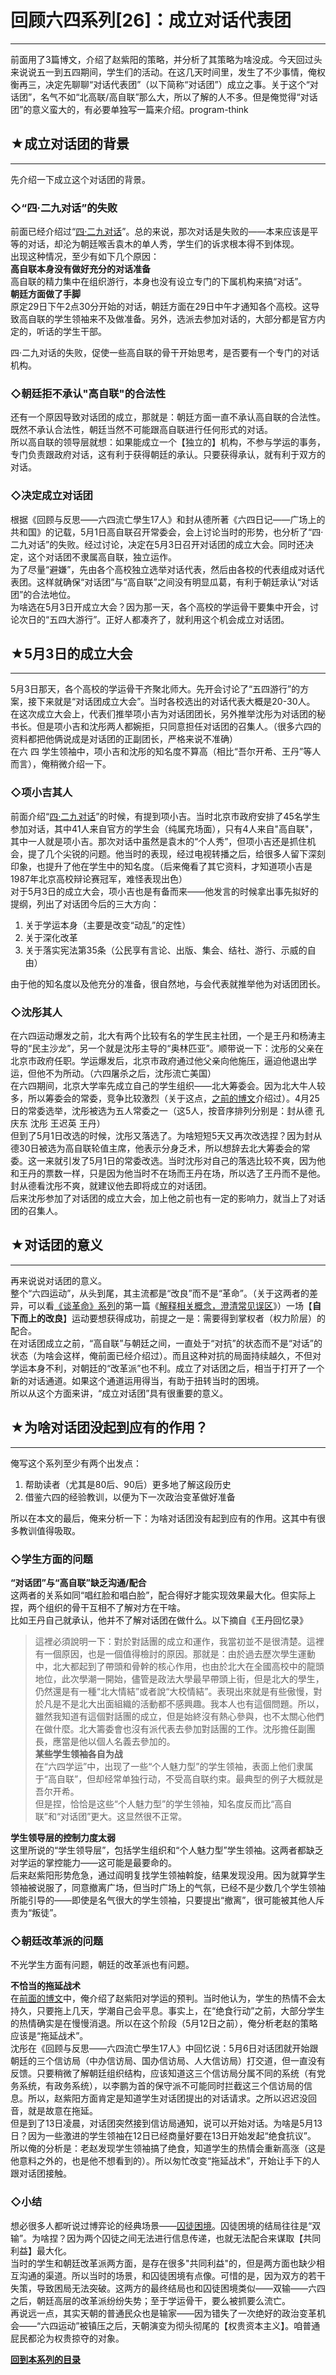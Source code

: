 # 回顾六四系列[26]：成立对话代表团 

-----

 前面用了3篇博文，介绍了赵紫阳的策略，并分析了其策略为啥没成。今天回过头来说说五一到五四期间，学生们的活动。在这几天时间里，发生了不少事情，俺权衡再三，决定先聊聊“对话代表团”（以下简称“对话团”）成立之事。关于这个“对话团”，名气不如“北高联/高自联”那么大，所以了解的人不多。但是俺觉得“对话团”的意义蛮大的，有必要单独写一篇来介绍。program-think  
   
   
 ## ★成立对话团的背景
---------

  
 先介绍一下成立这个对话团的背景。  
   
 ### ◇“四·二九对话”的失败

  
 前面已经介绍过“[四·二九对话](https://program-think.blogspot.com/2012/09/june-fourth-incident-20.html)”。总的来说，那次对话是失败的——本来应该是平等的对话，却沦为朝廷喉舌袁木的单人秀，学生们的诉求根本得不到体现。  
 出现这种情况，至少有如下几个原因：  
 **高自联本身没有做好充分的对话准备**  
 高自联的精力集中在组织游行，本身也没有设立专门的下属机构来搞“对话”。  
 **朝廷方面做了手脚**  
 原定29日下午2点30分开始的对话，朝廷方面在29日中午才通知各个高校。这导致高自联的学生领袖来不及做准备。另外，选派去参加对话的，大部分都是官方内定的，听话的学生干部。  
   
 四·二九对话的失败，促使一些高自联的骨干开始思考，是否要有一个专门的对话机构。  
   
 ### ◇朝廷拒不承认"高自联"的合法性

  
 还有一个原因导致对话团的成立，那就是：朝廷方面一直不承认高自联的合法性。既然不承认合法性，朝廷当然不可能跟高自联进行任何形式的对话。  
 所以高自联的领导层就想：如果能成立一个【独立的】机构，不参与学运的事务，专门负责跟政府对话，这有利于获得朝廷的承认。只要获得承认，就有利于双方的对话。  
   
 ### ◇决定成立对话团

  
 根据《回顾与反思——六四流亡學生17人》和封从德所著《六四日记——广场上的共和国》的记载，5月1日高自联召开常委会，会上讨论当时的形势，也分析了“四·二九对话”的失败。经过讨论，决定在5月3日召开对话团的成立大会。同时还决定，这个对话团不隶属高自联，独立运作。  
 为了尽量“避嫌”，先由各个高校独立选举对话代表，然后由各校的代表组成对话代表团。这样就确保“对话团”与“高自联”之间没有明显瓜葛，有利于朝廷承认“对话团”的合法地位。  
 为啥选在5月3日开成立大会？因为那一天，各个高校的学运骨干要集中开会，讨论次日的“五四大游行”。正好人都凑齐了，就利用这个机会成立对话团。  
   
   
 ## ★5月3日的成立大会
----------

  
 5月3日那天，各个高校的学运骨干齐聚北师大。先开会讨论了“五四游行”的方案，接下来就是“对话团成立大会”。当时各校选出的对话代表大概是20-30人。  
 在这次成立大会上，代表们推举项小吉为对话团团长，另外推举沈彤为对话团的秘书长。但是项小吉和沈彤两人都婉拒，只同意担任对话团的召集人。（很多六四的资料都把他俩说成是对话团的正副团长，严格来说不准确）  
 在六 四 学生领袖中，项小吉和沈彤的知名度不算高（相比“吾尔开希、王丹”等人而言），俺稍微介绍一下。  
   
 ### ◇项小吉其人

  
 前面介绍“[四·二九对话](https://program-think.blogspot.com/2012/09/june-fourth-incident-20.html)”的时候，有提到项小吉。当时北京市政府安排了45名学生参加对话，其中41人来自官方的学生会（纯属充场面），只有4人来自"高自联"，其中一人就是项小吉。那次对话中虽然是袁木的“个人秀”，但项小吉还是抓住机会，提了几个尖锐的问题。他当时的表现，经过电视转播之后，给很多人留下深刻印象，也提升了他在学生中的知名度。（后来俺看了其它资料，才知道项小吉是1987年北京高校辩论赛冠军，难怪表现出色）  
 对于5月3日的成立大会，项小吉也是有备而来——他发言的时候拿出事先拟好的提纲，列出了对话团今后的三大方向：  
 1. 关于学运本身（主要是改变“动乱”的定性）  
 2. 关于深化改革  
 3. 关于落实宪法第35条（公民享有言论、出版、集会、结社、游行、示威的自由）  
   
 由于他的知名度以及他充分的准备，很自然地，与会代表就推举他为对话团团长。  
   
 ### ◇沈彤其人

  
 在六四运动爆发之前，北大有两个比较有名的学生民主社团，一个是王丹和杨涛主导的“民主沙龙”，另一个就是沈彤主导的“奥林匹亚”。顺带说一下：沈彤的父亲在北京市政府任职。学运爆发后，北京市政府通过他父亲向他施压，逼迫他退出学运，但他不为所动。（六四屠杀之后，沈彤流亡美国）  
 在六四期间，北京大学率先成立自己的学生组织——北大筹委会。因为北大牛人较多，所以筹委会的常委，竞争比较激烈（关于这点，[之前的博文](https://program-think.blogspot.com/2012/07/june-fourth-incident-19.html)介绍过）。4月25日的常委选举，沈彤被选为五人常委之一（这5人，按音序排列分别是：封从德 孔庆东 沈彤 王迟英 王丹）  
 但到了5月1日改选的时候，沈彤又落选了。为啥短短5天又再次改选捏？因为封从德30日被选为高自联轮值主席，他表示分身乏术，所以想辞去北大筹委会的常委。这一来就引发了5月1日的常委改选。当时沈彤对自己的落选比较不爽，因为他和王丹的票数一样，只是因为他当时不在场而王丹在场，所以选了王丹而不是他。封从德看沈彤不爽，就建议他去即将成立的对话团。  
 后来沈彤参加了对话团的成立大会，加上他之前也有一定的影响力，就当上了对话团的召集人。  
   
   
 ## ★对话团的意义
-------

  
 再来说说对话团的意义。  
 整个“六四运动”，从头到尾，其主流都是“改良”而不是“革命”。（关于这两者的差异，可以看[《谈革命》系列](https://program-think.blogspot.com/2011/12/revolution-0.html)的第一篇《[解释相关概念，澄清常见误区](https://program-think.blogspot.com/2011/12/revolution-1.html)》）一场【**自下而上的改良**】运动要想获得成功，前提之一是：需要得到掌权者（权力阶层）的配合。  
 在对话团成立之前，“高自联”与朝廷之间，一直处于“对抗”的状态而不是“对话”的状态（为啥会这样，俺前面已经介绍过）。而且这种对抗的局面持续越久，不但对学运本身不利，对朝廷的“改革派”也不利。成立了对话团之后，相当于打开了一个新的对话通道。如果这个通道运用得当，有助于扭转当时的困境。  
 所以从这个方面来讲，“成立对话团”具有很重要的意义。  
   
   
 ## ★为啥对话团没起到应有的作用？
---------------

  
 俺写这个系列至少有两个出发点：  
 1. 帮助读者（尤其是80后、90后）更多地了解这段历史  
 2. 借鉴六四的经验教训，以便为下一次政治变革做好准备  
   
 所以在本文的最后，俺来分析一下：为啥对话团没有起到应有的作用。这其中有很多教训值得吸取。  
   
 ### ◇学生方面的问题

  
 **“对话团”与“高自联”缺乏沟通/配合**  
 这两者的关系如同“唱红脸和唱白脸”，配合得好才能实现效果最大化。但实际上捏，两个组织的骨干互相不了解对方在干啥。  
 比如王丹自己就承认，他并不了解对话团在做什么。以下摘自《王丹回忆录》  
 
> 這裡必須說明一下：對於對話團的成立和運作，我當初並不是很清楚。這裡有一個原因，也是一個值得檢討的原因。那就是：由於過去歷次學生運動中，北大都起到了帶頭和骨幹的核心作用，也由於北大在全國高校中的龍頭地位，此次學潮一開始，儘管是政法大學最早帶頭上街，但是北大的學生，仍然還是有一種“北大情結”或者說“大校情結”。表現出來就是有些傲慢，對於凡是不是北大出面組織的活動都不感興趣。我本人也有這個問題。所以，雖然我知道有這個對話團的成立，但是始終沒有熱心參與，也不太關心他們在做什麼。北大籌委會也沒有派代表去參加對話團的工作。沈彤擔任副團長，應當是他以個人名義去參加的。  
 **某些学生领袖各自为战**  
 在“六四学运”中，出现了一些“个人魅力型”的学生领袖，表面上他们隶属于“高自联”，但却经常单独行动，不受高自联约束。最典型的例子大概就是吾尔开希。  
 但是捏，恰恰是这些“个人魅力型”的学生领袖，知名度反而比“高自联”和“对话团”更大。这显然很不正常。  
   
 **学生领导层的控制力度太弱**  
 这里所说的“学生领导层”，包括学生组织和“个人魅力型”学生领袖。这两者都缺乏对学运的掌控能力——这可能是最要命的。  
 后来赵紫阳形势危急，通过阎明复找学生领袖斡旋，结果发现没用。因为就算学生领袖被说服了，同意撤离广场，但当时广场上的气氛，已经不是少数几个学生领袖所能引导的——即使是名气很大的学生领袖，只要提出“撤离”，很可能被其他人斥责为“叛徒”。  
   
 ### ◇朝廷改革派的问题

  
 不光学生方面有问题，朝廷的改革派也有问题。  
   
 **不恰当的拖延战术**  
 在[前面的博文](https://program-think.blogspot.com/2013/04/june-fourth-incident-23.html)中，俺介绍了赵紫阳对学运的预判。当时他认为，学生的热情不会太持久，只要拖上几天，学潮自己会平息。事实上，在“绝食行动”之前，大部分学生的热情确实是在慢慢消退。所以在这个阶段（5月12日之前），俺分析老赵的策略应该是“拖延战术”。  
 沈彤在《回顾与反思——六四流亡學生17人》中回忆说：5月6日对话团就开始跟朝廷的三个信访局（中办信访局、国办信访局、人大信访局）打交道，但一直没有反馈。只要稍微了解朝廷组织结构，应该知道这三个信访局分属不同的系统（有党务系统，有政务系统），以李鹏为首的保守派不可能同时拦截这三个信访局的信息。所以，赵紫阳方面肯定是知道学生对话团提出的对话请求。之所以迟迟没回音，就是故意在拖延。  
 但是到了13日凌晨，对话团突然接到信访局通知，说可以开始对话。为啥是5月13日？因为一些激进的学生领袖在12日已经商量好要在13日开始发起“绝食抗议”。  
 所以俺的分析是：老赵发现学生领袖搞了绝食，知道学生的热情会重新高涨（这是他意料之外的，也是他不想看到的）。所以匆忙改变“拖延战术”，开始让手下的人跟对话团接触。  
   
 ### ◇小结

  
 想必很多人都听说过博弈论的经典场景——[囚徒困境](https://zh.wikipedia.org/wiki/%E5%9B%9A%E5%BE%92%E5%9B%B0%E5%A2%83)。囚徒困境的结局往往是“双输”。为啥捏？因为两个囚徒之间无法进行信息传递，也就无法配合来谋取【共同利益】最大化。  
 当时的学生和朝廷改革派两方面，是存在很多"共同利益"的，但是两方面也缺少相互沟通的渠道。所以当时的场景，和囚徒困境有点像。可惜的是，因为双方的若干失策，导致困局无法突破。这两方的最终结局也和囚徒困境类似——双输——六四之后，朝廷高层的改革派纷纷失势；至于学运骨干，要么被抓要么流亡。  
 再说远一点，其实天朝的普通民众也是输家——因为错失了一次绝好的政治变革机会——“六四运动”被镇压之后，天朝演变为彻头彻尾的【权贵资本主义】。咱普通屁民都沦为权贵掠夺的对象。  
   
   
 [**回到本系列的目录**](https://program-think.blogspot.com/2011/06/june-fourth-incident-0.html#index) 